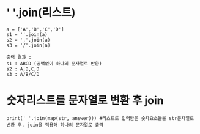 # ' '.join(리스트)


    a = ['A','B','C','D']
    s1 = ''.join(a)
    s2 = ','.join(a)
    s3 = '/'.join(a)

    출력 결과 :
    s1 : ABCD (공백없이 하나의 문자열로 반환)
    s2 : A,B,C,D
    s3 : A/B/C/D


# 숫자리스트를 문자열로 변환 후 join

    print(' '.join(map(str, answer))) #리스트로 입력받은 숫자요소들을 str문자열로 변환 후, join을 적용해 하나의 문자열로 출력 
